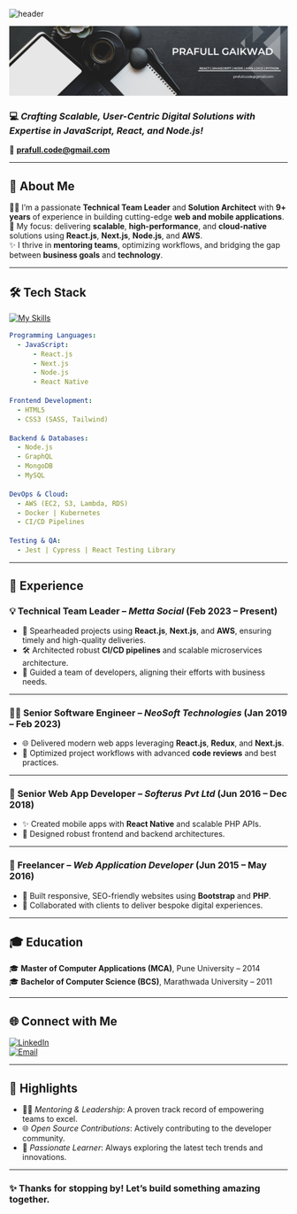 
![header](https://capsule-render.vercel.app/api?type=waving&color=timeGradient&height=200&section=header&text=Hi%2C%20I%27m%20Prafull%20Gaikwd%20👋&fontSize=50&animation=scaleIn&fontAlignY=35&desc=JavaScript%20%7C%20React%20%7C%20Node.js%20%7C%20AWS&descSize=20&descAlignY=55&descAlign=50)

![Banner](./banner_github.png)  

### 💻 *Crafting Scalable, User-Centric Digital Solutions with Expertise in JavaScript, React, and Node.js!*  

📧 **[prafull.code@gmail.com](mailto:prafull.code@gmail.com)**  

---

## 🚀 About Me  

👨‍💻 I’m a passionate **Technical Team Leader** and **Solution Architect** with **9+ years** of experience in building cutting-edge **web and mobile applications**.  
🎯 My focus: delivering **scalable**, **high-performance**, and **cloud-native** solutions using **React.js**, **Next.js**, **Node.js**, and **AWS**.  
✨ I thrive in **mentoring teams**, optimizing workflows, and bridging the gap between **business goals** and **technology**.

---

## 🛠️ Tech Stack  
[![My Skills](https://skillicons.dev/icons?i=js,nodejs,ts,react,nextjs,redux,express,mongodb,mysql,aws,html,docker,kubernetes,css,graphql,jest,cypress,d3,apollo,firebase,bootstrap,npm,git,github,webpack,atom,postman,vercel,vscode,discord)]([https://skillicons.dev](https://www.linkedin.com/in/prafull-gaikwad))
```yaml
Programming Languages: 
  - JavaScript:
      - React.js
      - Next.js
      - Node.js
      - React Native

Frontend Development:
  - HTML5
  - CSS3 (SASS, Tailwind)

Backend & Databases: 
  - Node.js
  - GraphQL
  - MongoDB
  - MySQL

DevOps & Cloud: 
  - AWS (EC2, S3, Lambda, RDS)
  - Docker | Kubernetes
  - CI/CD Pipelines

Testing & QA: 
  - Jest | Cypress | React Testing Library
```

---

## 💼 Experience  

### 💡 **Technical Team Leader** – *Metta Social* (Feb 2023 – Present)  
- 🚀 Spearheaded projects using **React.js**, **Next.js**, and **AWS**, ensuring timely and high-quality deliveries.  
- 🛠️ Architected robust **CI/CD pipelines** and scalable microservices architecture.  
- 🎯 Guided a team of developers, aligning their efforts with business needs.  

---

### 👨‍💻 **Senior Software Engineer** – *NeoSoft Technologies* (Jan 2019 – Feb 2023)  
- 🌐 Delivered modern web apps leveraging **React.js**, **Redux**, and **Next.js**.  
- 🧹 Optimized project workflows with advanced **code reviews** and best practices.  

---

### 📱 **Senior Web App Developer** – *Softerus Pvt Ltd* (Jun 2016 – Dec 2018)  
- ✨ Created mobile apps with **React Native** and scalable PHP APIs.  
- 🔧 Designed robust frontend and backend architectures.  

---

### 🌟 **Freelancer** – *Web Application Developer* (Jun 2015 – May 2016)  
- 🎨 Built responsive, SEO-friendly websites using **Bootstrap** and **PHP**.  
- 🤝 Collaborated with clients to deliver bespoke digital experiences.  

---

## 🎓 Education  

🎓 **Master of Computer Applications (MCA)**, Pune University – 2014  
🎓 **Bachelor of Computer Science (BCS)**, Marathwada University – 2011  

---

## 🌐 Connect with Me  

[![LinkedIn](https://img.shields.io/badge/LinkedIn-Connect-blue?style=flat&logo=linkedin)](https://www.linkedin.com/in/prafull-gaikwad)  
[![Email](https://img.shields.io/badge/Email-Me-blue?style=flat&logo=gmail)](mailto:prafull.code@gmail.com)  



---

## 🌟 Highlights  

- 👨‍🏫 *Mentoring & Leadership*: A proven track record of empowering teams to excel.  
- 🌐 *Open Source Contributions*: Actively contributing to the developer community.  
- 🚀 *Passionate Learner*: Always exploring the latest tech trends and innovations.

---

### ✨ Thanks for stopping by! Let’s build something amazing together.  

